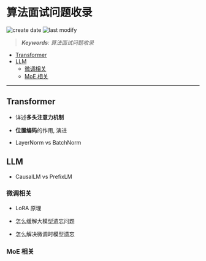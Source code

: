 算法面试问题收录
===
<!--START_SECTION:badge-->
![create date](https://img.shields.io/static/v1?label=create%20date&message=2025-09-04&label_color=gray&color=lightsteelblue&style=flat-square)
![last modify](https://img.shields.io/static/v1?label=last%20modify&message=2025-09-19%2004%3A11%3A35&label_color=gray&color=thistle&style=flat-square)
<!--END_SECTION:badge-->
<!--info
date: 2025-09-04 16:00:22
top: false
draft: true
hidden: true
level: 0
tags: []
-->

<!--START_SECTION:keywords-->
> ***Keywords**: 算法面试问题收录*
<!--END_SECTION:keywords-->

<!--START_SECTION:paper_title-->
<!--END_SECTION:paper_title-->

<!--START_SECTION:toc-->
- [Transformer](#transformer)
- [LLM](#llm)
    - [微调相关](#微调相关)
    - [MoE 相关](#moe-相关)
<!--END_SECTION:toc-->

---

<!--START_SECTION:keyword-->
## Transformer
<!--END_SECTION:keyword-->

- 详述**多头注意力机制**

- **位置编码**的作用, 演进

- LayerNorm vs BatchNorm



<!--START_SECTION:keyword-->
## LLM
<!--END_SECTION:keyword-->

- CausalLM vs PrefixLM

### 微调相关

- LoRA 原理

- 怎么缓解大模型遗忘问题

- 怎么解决微调时模型遗忘


### MoE 相关


